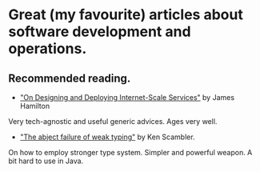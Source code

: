 # Great (my favourite) articles about software development and operations.
## Recommended reading.

- ["On Designing and Deploying Internet-Scale Services"](https://www.usenix.org/legacy/event/lisa07/tech/full_papers/hamilton/hamilton_html/index.html) by James Hamilton

Very tech-agnostic and useful generic advices. Ages very well.

- ["The abject failure of weak typing"](https://www.rea-group.com/blog/the-abject-failure-of-weak-typing/) by Ken Scambler.

On how to employ stronger type system. Simpler and powerful weapon. A bit hard to use in Java.
